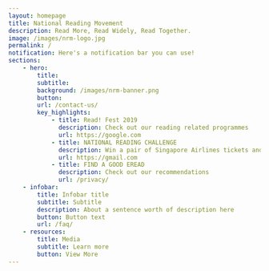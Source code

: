 ```yaml
---
layout: homepage
title: National Reading Movement
description: Read More, Read Widely, Read Together.
image: /images/nrm-logo.jpg
permalink: /
notification: Here's a notification bar you can use!
sections:
    - hero:
        title: 
        subtitle: 
        background: /images/nrm-banner.png
        button: 
        url: /contact-us/
        key_highlights:
            - title: Read! Fest 2019
              description: Check out our reading related programmes
              url: https://google.com
            - title: NATIONAL READING CHALLENGE
              description: Win a pair of Singapore Airlines tickets and other attractive prizes
              url: https://gmail.com
            - title: FIND A GOOD EREAD
              description: Check out our recommendations
              url: /privacy/
    - infobar:
        title: Infobar title
        subtitle: Subtitle
        description: About a sentence worth of description here
        button: Button text
        url: /faq/
    - resources:
        title: Media
        subtitle: Learn more
        button: View More
---
```

